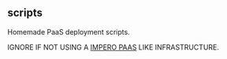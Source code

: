 ## scripts

Homemade PaaS deployment scripts.

IGNORE IF NOT USING A [IMPERO PAAS](https://github.com/imperodesign/paas-tools) LIKE INFRASTRUCTURE.

